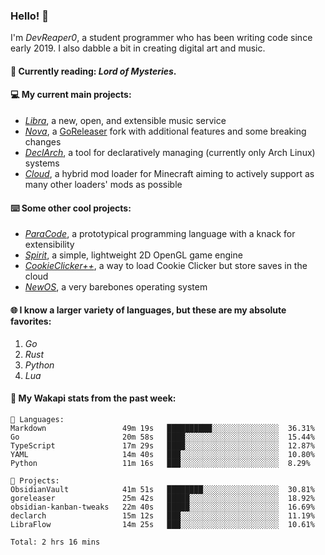 ### Hello! 👋

I'm _DevReaper0_, a student programmer who has been writing code since early 2019. I also dabble a bit in creating digital art and music.

#### 📖 Currently reading: *Lord of Mysteries*.

#### 💻 My current main projects:

-   _[Libra](https://github.com/LibraMusic)_, a new, open, and extensible music service
-   _[Nova](https://github.com/LibraMusic/Nova)_, a [GoReleaser](https://github.com/goreleaser/goreleaser) fork with additional features and some breaking changes
-   _[DeclArch](https://github.com/DevReaper0/declarch)_, a tool for declaratively managing (currently only Arch Linux) systems
-   _[Cloud](https://github.com/CloudLoaderMC/CloudLoader)_, a hybrid mod loader for Minecraft aiming to actively support as many other loaders' mods as possible

#### ⌨️ Some other cool projects:

-   _[ParaCode](https://github.com/ParaCodeLang/ParaCode)_, a prototypical programming language with a knack for extensibility
-   _[Spirit](https://gitlab.com/DevReaper0/SpiritEngine)_, a simple, lightweight 2D OpenGL game engine
-   _[CookieClicker++](https://github.com/DevReaper0/CookieClickerPlusPlus)_, a way to load Cookie Clicker but store saves in the cloud
-   _[NewOS](https://github.com/DevReaper0/NewOS)_, a very barebones operating system

#### 🌐 I know a larger variety of languages, but these are my absolute favorites:

1. _Go_
2. _Rust_
3. _Python_
4. _Lua_

#### 📡 My Wakapi stats from the past week:

```text
💾 Languages:
Markdown                 49m 19s   ██████████░░░░░░░░░░░░░░░  36.31%
Go                       20m 58s   ████░░░░░░░░░░░░░░░░░░░░░  15.44%
TypeScript               17m 29s   ████░░░░░░░░░░░░░░░░░░░░░  12.87%
YAML                     14m 40s   ███░░░░░░░░░░░░░░░░░░░░░░  10.80%
Python                   11m 16s   ███░░░░░░░░░░░░░░░░░░░░░░  8.29%

💼 Projects:
ObsidianVault            41m 51s   ████████░░░░░░░░░░░░░░░░░  30.81%
goreleaser               25m 42s   █████░░░░░░░░░░░░░░░░░░░░  18.92%
obsidian-kanban-tweaks   22m 40s   █████░░░░░░░░░░░░░░░░░░░░  16.69%
declarch                 15m 12s   ███░░░░░░░░░░░░░░░░░░░░░░  11.19%
LibraFlow                14m 25s   ███░░░░░░░░░░░░░░░░░░░░░░  10.61%

Total: 2 hrs 16 mins
```

